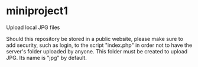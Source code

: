 # miniproject1
Upload local JPG files

Should this repository be stored in a public website, please make sure to add security, such as login, to the script "index.php" in order not to have the server's folder uploaded by anyone. This folder must be created to upload JPG. Its name is "jpg" by default.
